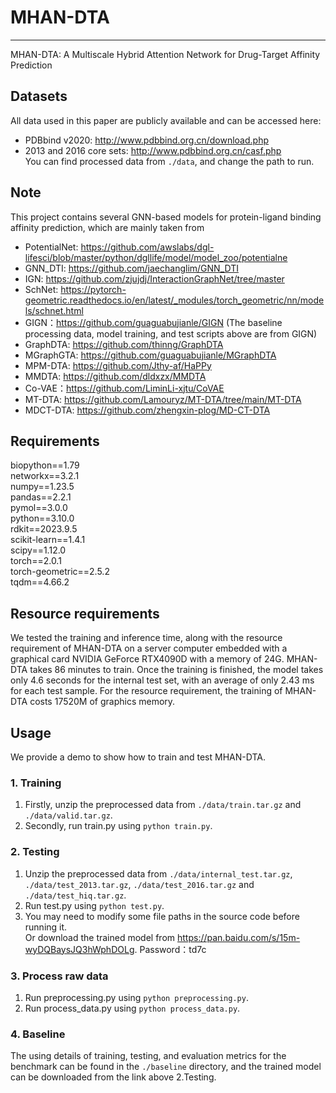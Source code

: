 # MHAN-DTA
---
MHAN-DTA: A Multiscale Hybrid Attention  Network for Drug-Target Affinity Prediction

## Datasets
All data used in this paper are publicly available and can be accessed here:  
- PDBbind v2020: http://www.pdbbind.org.cn/download.php  
- 2013 and 2016 core sets: http://www.pdbbind.org.cn/casf.php  
You can find processed data from `./data`, and change the path to run.

## Note 

This project contains several GNN-based models for protein-ligand binding affinity prediction, which are mainly taken from  
- PotentialNet: https://github.com/awslabs/dgl-lifesci/blob/master/python/dgllife/model/model_zoo/potentialne  
- GNN_DTI: https://github.com/jaechanglim/GNN_DTI  
- IGN: https://github.com/zjujdj/InteractionGraphNet/tree/master  
- SchNet: https://pytorch-geometric.readthedocs.io/en/latest/_modules/torch_geometric/nn/models/schnet.html  
- GIGN：https://github.com/guaguabujianle/GIGN (The baseline processing data, model training, and test scripts above are from GIGN)  
- GraphDTA: https://github.com/thinng/GraphDTA   
- MGraphGTA: https://github.com/guaguabujianle/MGraphDTA   
- MPM-DTA: https://github.com/Jthy-af/HaPPy   
- MMDTA: https://github.com/dldxzx/MMDTA
- Co-VAE：https://github.com/LiminLi-xjtu/CoVAE
- MT-DTA: https://github.com/Lamouryz/MT-DTA/tree/main/MT-DTA
- MDCT-DTA: https://github.com/zhengxin-plog/MD-CT-DTA  

## Requirements
biopython==1.79  
networkx==3.2.1  
numpy==1.23.5    
pandas==2.2.1    
pymol==3.0.0  
python==3.10.0   
rdkit==2023.9.5    
scikit-learn==1.4.1    
scipy==1.12.0    
torch==2.0.1     
torch-geometric==2.5.2   
tqdm==4.66.2  
## Resource requirements
We tested the training and inference time, along with the resource requirement of MHAN-DTA on a server computer embedded with a graphical card NVIDIA GeForce RTX4090D with a memory of 24G. MHAN-DTA takes 86 minutes to train. Once the training is finished, the model takes only 4.6 seconds for the internal test set, with an average of only 2.43 ms for each test sample. For the resource requirement, the training of MHAN-DTA costs 17520M of graphics memory.

## Usage
We provide a demo to show how to train and test MHAN-DTA.   
### 1. Training 
1. Firstly,  unzip the preprocessed data from `./data/train.tar.gz` and `./data/valid.tar.gz`.       
2. Secondly, run train.py using `python train.py`.  
### 2. Testing  
1. Unzip the preprocessed data from `./data/internal_test.tar.gz`, `./data/test_2013.tar.gz`, `./data/test_2016.tar.gz` and `./data/test_hiq.tar.gz`.   
2. Run test.py using `python test.py`.    
3. You may need to modify some file paths in the source code before running it.    
Or download the trained model from https://pan.baidu.com/s/15m-wyDQBaysJQ3hWphDOLg. Password：td7c   
### 3. Process raw data  
1. Run preprocessing.py using `python preprocessing.py`.       
2. Run process_data.py using `python process_data.py`.    
### 4. Baseline
The using details of training, testing, and evaluation metrics for the benchmark can be found in the `./baseline` directory, and the trained model can be downloaded from the link above 2.Testing.   




